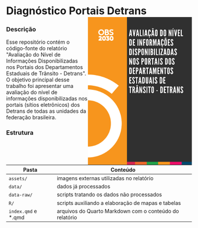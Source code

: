 # Diagnóstico Portais Detrans <img src="https://raw.githubusercontent.com/ONSV/revisao-detrans/main/logo/capa.png" align="right" height="400px"/>

### Descrição

Esse repositório contém o código-fonte do relatório "Avaliação do Nível de Informações Disponibilizadas nos Portais dos Departamentos Estaduais de Trânsito - Detrans". O objetivo principal desse trabalho foi apresentar uma avaliação do nível de informações disponibilizadas nos portais (sítios eletrônicos) dos Detrans de todas as unidades da federação brasileira.

### Estrutura

| Pasta | Conteúdo |
| --- | --- |
| `assets/` | imagens externas utilizadas no relatório | 
| `data/` | dados já processados | 
| `data-raw/` | scripts tratando os dados não processados | 
| `R/` | scripts auxiliando a elaboração de mapas e tabelas | 
| `index.qmd` e *.qmd | arquivos do Quarto Markdown com o conteúdo do relatório |
